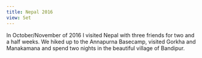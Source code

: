 ```yaml
---
title: Nepal 2016
view: Set
---
```


In October/November of 2016 I visited Nepal with three friends for two and a half weeks. We hiked up to the Annapurna Basecamp, visited Gorkha and Manakamana and spend two nights in the beautiful village of Bandipur.
